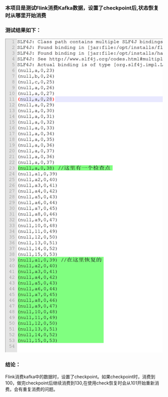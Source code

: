 ### 本项目是测试Flink消费Kafka数据，设置了checkpoint后,状态恢复时从哪里开始消费



### 测试结果如下：

![Flink测试日志](.\Flink测试日志.png)

### 结论：
Flink消费kafka中的数据时，设置了checkpoint。如果checkpoint时，消费到100，做完checkpoint后继续消费到130,在使用check恢复时会从101开始重新消费。会有重复消费的问题。

